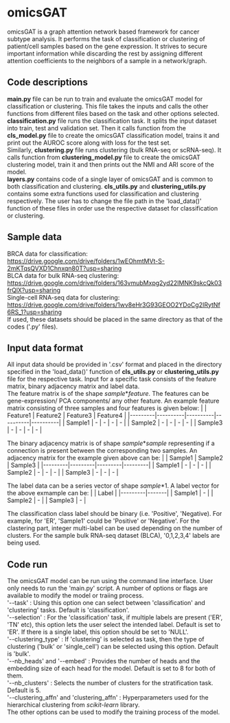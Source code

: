 # omicsGAT
omicsGAT is a graph attention network based framework for cancer subtype analysis. It performs the task of classification or clustering of patient/cell samples based on the gene expression. It strives to secure important information while discarding the rest by assigning different attention coefficients to the neighbors of a sample in a network/graph.

## Code descriptions
**main.py** file can be run to train and evaluate the omicsGAT model for classification or clustering. This file takes the inputs and calls the other functions from different files based on the task and other options selected.\
**classification.py** file runs the classification task. It splits the input dataset into train, test and validation set. Then it calls function from the **cls_model.py** file to create the omicsGAT classification model, trains it and print out the AUROC score along with loss for the test set.\
Similarly, **clustering.py** file runs clustering (bulk RNA-seq or scRNA-seq). It calls function from **clustering_model.py** file to create the omicsGAT clustering model, train it and then prints out the NMI and ARI score of the model.\
**layers.py** contains code of a single layer of omicsGAT and is common to both classification and clustering.
**cls_utils.py** and **clustering_utils.py** contains some extra functions used for classification and clustering respectively. The user has to change the file path in the 'load_data()' function of these files in order use the respective dataset for classification or clustering.

## Sample data
BRCA data for classification: https://drive.google.com/drive/folders/1wEOhmtMVt-S-2mKTqsQVXD1Chnxqn80T?usp=sharing \
BLCA data for bulk RNA-seq clustering: https://drive.google.com/drive/folders/163vmubMxpg2yd22IMNK9skcQk03frQlX?usp=sharing \
Single-cell RNA-seq data for clustering: https://drive.google.com/drive/folders/1wv8eHr3G93GEOO2YDoCg2IRytNf6RS_1?usp=sharing \
If used, these datasets should be placed in the same directory as that of the codes ('.py' files).

## Input data format
All input data should be provided in '.csv' format and placed in the directory specified in the 'load_data()' function of **cls_utils.py** or **clustering_utils.py** file for the respective task. Input for a specific task consists of the feature matrix, binary adjacency matrix and label data.\
The feature matrix is of the shape _sample_\*_feature_. The features can be gene-expression/ PCA components/ any other feature. An example feature matrix consisting of three samples and four features is given below:
|         | Feature1 | Feature2 | Feature3 | Feature4 |
|---------|----------|----------|----------|----------|
| Sample1 |     -    |     -    |     -    |     -    |
| Sample2 |     -    |     -    |     -    |     -    |
| Sample3 |     -    |     -    |     -    |     -    |

The binary adjacency matrix is of shape _sample_\*_sample_ representing if a connection is present between the corresponding two samples. An adjacency matrix for the example given above can be:
|         | Sample1 | Sample2 | Sample3 |
|---------|---------|---------|---------|
| Sample1 |    -    |    -    |    -    |
| Sample2 |    -    |    -    |    -    |
| Sample3 |    -    |    -    |    -    |

The label data can be a series vector of shape _sample_\*1. A label vector for the above exmample can be:
|         | Label |
|---------|-------|
| Sample1 |   -   |
| Sample2 |   -   |
| Sample3 |   -   |

The classification class label should be binary (i.e. 'Positive', 'Negative). For example, for 'ER', 'Sample1' could be 'Positive' or 'Negative'. For the clastering part, integer multi-label can be used depending on the number of clusters. For the sample bulk RNA-seq dataset (BLCA), '0,1,2,3,4' labels are being used.

## Code run
The omicsGAT model can be run using the command line interface. User only needs to run the 'main.py' script. A number of options or flags are available to modify the model or traiing process. \
'--task' : Using this option one can select between 'classification' and 'clustering' tasks. Default is 'classification'.\
'--selection' : For the 'classification' task, if multiple labels are present ('ER', 'TN' etc), this option lets the user select the intended label. Default is set to 'ER'. If there is a single label, this option should be set to 'NULL'.\
'--clustering_type' : If 'clustering' is selected as task, then the type of clustering ('bulk' or 'single_cell') can be selected using this option. Default is 'bulk'.\
'--nb_heads' and '--embed' : Provides the number of heads and the embedding size of each head for the model. Default is set to 8 for both of them.\
'--nb_clusters' : Selects the number of clusters for the stratification task. Default is 5.\
'--clustering_affn' and 'clustering_affn' : Hyperparameters used for the hierarchical clustering from _scikit-learn_ library.\
The other options can be used to modify the training process of the model. 
